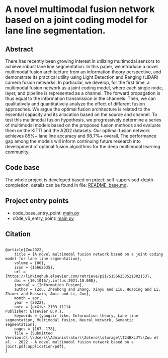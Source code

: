 # A novel multimodal fusion network based on a joint coding model for lane line segmentation.

## Abstract

There has recently been growing interest in utilizing multimodal sensors to achieve robust lane line segmentation. In this paper, we introduce a novel multimodal fusion architecture from an information theory perspective, and demonstrate its practical utility using Light Detection and Ranging (LiDAR) camera fusion networks. In particular, we develop, for the first time, a multimodal fusion network as a joint coding model, where each single node, layer, and pipeline is represented as a channel. The forward propagation is thus equal to the information transmission in the channels. Then, we can qualitatively and quantitatively analyze the effect of different fusion approaches. We argue the optimal fusion architecture is related to the essential capacity and its allocation based on the source and channel. To test this multimodal fusion hypothesis, we progressively determine a series of multimodal models based on the proposed fusion methods and evaluate them on the KITTI and the A2D2 datasets. Our optimal fusion network achieves 85\%+ lane line accuracy and 98.7\%+ overall. The performance gap among the models will inform continuing future research into development of optimal fusion algorithms for the deep multimodal learning community.

## Code base

The whole project is developed based on prject: self-supervised-depth-completion, details can be found in file: [README_base.md](README_base.md).

## Project entry points

- code_base_entry_point: [main.py](code_base/main.py)
- c0de_v6_entry_point: [main.py](main.py)

## Citation

```

@article{Zou2022,
	title = {A novel multimodal fusion network based on a joint coding model for lane line segmentation},
	volume = {80},
	issn = {15662535},
	url = {https://linkinghub.elsevier.com/retrieve/pii/S1566253521002153},
	doi = {10.1016/j.inffus.2021.10.008},
	journal = {Information Fusion},
	author = {Zou, Zhenhong and Zhang, Xinyu and Liu, Huaping and Li, Zhiwei and Hussain, Amir and Li, Jun},
	month = apr,
	year = {2022},
	note = {arXiv: 2103.11114
Publisher: Elsevier B.V.},
	keywords = {yangsir like, Information theory, Lane line segmentation, Multimodal fusion, Neural Network, Semantic segmentation},
	pages = {167--178},
	file = {Submitted Version:C\:\\Users\\Administrator\\Zotero\\storage\\T24BXLJY\\Zou et al. - 2022 - A novel multimodal fusion network based on a joint.pdf:application/pdf},
}

```